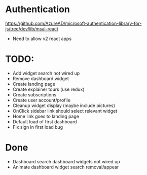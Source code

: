 # Authentication
https://github.com/AzureAD/microsoft-authentication-library-for-js/tree/dev/lib/msal-react

- Need to allow v2 react apps


# TODO:
- Add widget search not wired up
- Remove dashboard widget
- Create landing page
- Create explainer tours (use redux)
- Create subscriptions
- Create user account/profile
- Cleanup widget display (maybe include pictures)
- OnClick sidebar link should select relevant widget
- Home link goes to landing page
- Default load of first dashboard
- Fix sign in first load bug

# Done
- Dashboard search dashboard widgets not wired up
- Animate dashboard widget search removal/appear